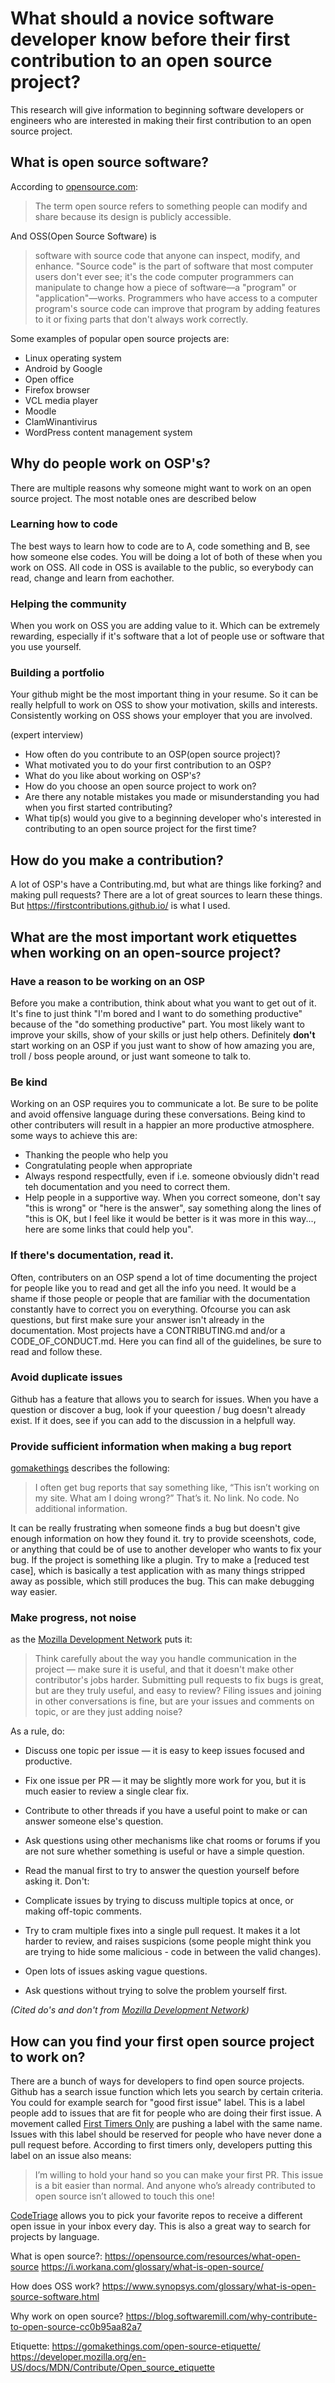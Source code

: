 # What should a novice software developer know before their first contribution to an open source project?
This research will give information to beginning software developers or engineers who are interested in making their first contribution to an open source project. 
## What is open source software?
According to [opensource.com](https://opensource.com/resources/what-open-source):
> The term open source refers to something people can modify and share because its design is publicly accessible.

And OSS(Open Source Software) is
> software with source code that anyone can inspect, modify, and enhance.
"Source code" is the part of software that most computer users don't ever see; it's the code computer programmers can manipulate to change how a piece of software—a "program" or "application"—works. Programmers who have access to a computer program's source code can improve that program by adding features to it or fixing parts that don't always work correctly.

Some examples of popular open source projects are:
- Linux operating system
- Android by Google
- Open office
- Firefox browser
- VCL media player
- Moodle
- ClamWinantivirus
- WordPress content management system

## Why do people work on OSP's?
There are multiple reasons why someone might want to work on an open source project. The most notable ones are described below

### Learning how to code
The best ways to learn how to code are to A, code something and B, see how someone else codes. You will be doing a lot of both of these when you work on OSS. All code in OSS is available to the public, so everybody can read, change and learn from eachother.

### Helping the community
When you work on OSS you are adding value to it. Which can be extremely rewarding, especially if it's software that a lot of people use or software that you use yourself.

### Building a portfolio
Your github might be the most important thing in your resume. So it can be really helpfull to work on OSS to show your motivation, skills and interests. Consistently working on OSS shows your employer that you are involved.

(expert interview)
- How often do you contribute to an OSP(open source project)?
- What motivated you to do your first contribution to an OSP?
- What do you like about working on OSP's?
- How do you choose an open source project to work on?
- Are there any notable mistakes you made or misunderstanding you had when you first started contributing?
- What tip(s) would you give to a beginning developer who's interested in contributing to an open source project for the first time?


## How do you make a contribution?
A lot of OSP's have a Contributing.md, but what are things like forking? and making pull requests? There are a lot of great sources to learn these things. But https://firstcontributions.github.io/ is what I used.


## What are the most important work etiquettes when working on an open-source project?

### Have a reason to be working on an OSP
Before you make a contribution, think about what you want to get out of it. It's fine to just think "I'm bored and I want to do something productive" because of the "do something productive" part. You most likely want to improve your skills, show of your skills or just help others. Definitely **don't** start working on an OSP if you just want to show of how amazing you are, troll / boss people around, or just want someone to talk to.

### Be kind
Working on an OSP requires you to communicate a lot. Be sure to be polite and avoid offensive language during these conversations. Being kind to other contributers will result in a happier an more productive atmosphere. some ways to achieve this are:
- Thanking the people who help you
- Congratulating people when appropriate
- Always respond respectfully, even if i.e. someone obviously didn't read teh documentation and you need to correct them.
- Help people in a supportive way. When you correct someone, don't say "this is wrong" or "here is the answer", say something along the lines of "this is OK, but I feel like it would be better is it was more in this way..., here are some links that could help you". 

### If there's documentation, read it.
Often, contributers on an OSP spend a lot of time documenting the project for people like you to read and get all the info you need. It would be a shame if those people or people that are familiar with the documentation constantly have to correct you on everything. Ofcourse you can ask questions, but first make sure your answer isn't already in the documentation. Most projects have a CONTRIBUTING.md and/or a CODE_OF_CONDUCT.md. Here you can find all of the guidelines, be sure to read and follow these.

### Avoid duplicate issues
Github has a feature that allows you to search for issues. When you have a question or discover a bug, look if your queestion / bug doesn't already exist. If it does, see if you can add to the discussion in a helpfull way.

### Provide sufficient information when making a bug report
[gomakethings](https://gomakethings.com/open-source-etiquette/) describes the following:
> I often get bug reports that say something like, “This isn’t working on my site. What am I doing wrong?”
That’s it. No link. No code. No additional information.

It can be really frustrating when someone finds a bug but doesn't give enough information on how they found it. try to provide sceenshots, code, or anything that could be of use to another developer who wants to fix your bug. If the project is something like a plugin. Try to make a [reduced test case], which is basically a test application with as many things stripped away as possible, which still produces the bug. This can make debugging way easier.

### Make progress, not noise

as the [Mozilla Development Network](https://developer.mozilla.org/en-US/docs/MDN/Contribute/Open_source_etiquette#make_progress_not_noise) puts it:
> Think carefully about the way you handle communication in the project — make sure it is useful, and that it doesn't make other contributor's jobs harder. Submitting pull requests to fix bugs is great, but are they truly useful, and easy to review? Filing issues and joining in other conversations is fine, but are your issues and comments on topic, or are they just adding noise?

As a rule, do:

- Discuss one topic per issue — it is easy to keep issues focused and productive.
- Fix one issue per PR — it may be slightly more work for you, but it is much easier to review a single clear fix.
- Contribute to other threads if you have a useful point to make or can answer someone else's question.
- Ask questions using other mechanisms like chat rooms or forums if you are not sure whether something is useful or have a simple question.
- Read the manual first to try to answer the question yourself before asking it.
Don't:

- Complicate issues by trying to discuss multiple topics at once, or making off-topic comments.
- Try to cram multiple fixes into a single pull request. It makes it a lot harder to review, and raises suspicions (some people might think you are trying to hide some malicious - code in between the valid changes).
- Open lots of issues asking vague questions.
- Ask questions without trying to solve the problem yourself first.

_(Cited do's and don't from [Mozilla Development Network](https://developer.mozilla.org/en-US/docs/MDN/Contribute/Open_source_etiquette#make_progress_not_noise))_


## How can you find your first open source project to work on?

There are a bunch of ways for developers to find open source projects. Github has a search issue function which lets you search by certain criteria. You could for example search for "good first issue" label. This is a label people add to issues that are fit for people who are doing their first issue. A movement called [First Timers Only](https://www.firsttimersonly.com/) are pushing a label with the same name. Issues with this label should be reserved for people who have never done a pull request before. According to first timers only, developers putting this label on an issue also means:
> I’m willing to hold your hand so you can make your first PR. This issue is a bit easier than normal. And anyone who’s already contributed to open source isn’t allowed to touch this one!

[CodeTriage](https://www.codetriage.com/) allows you to pick your favorite repos to receive a different open issue in your inbox every day. This is also a great way to search for projects by language. 


What is open source?:
https://opensource.com/resources/what-open-source
https://i.workana.com/glossary/what-is-open-source/

How does OSS work?
https://www.synopsys.com/glossary/what-is-open-source-software.html

Why work on open source?
https://blog.softwaremill.com/why-contribute-to-open-source-cc0b95aa82a7

Etiquette:
https://gomakethings.com/open-source-etiquette/
https://developer.mozilla.org/en-US/docs/MDN/Contribute/Open_source_etiquette
